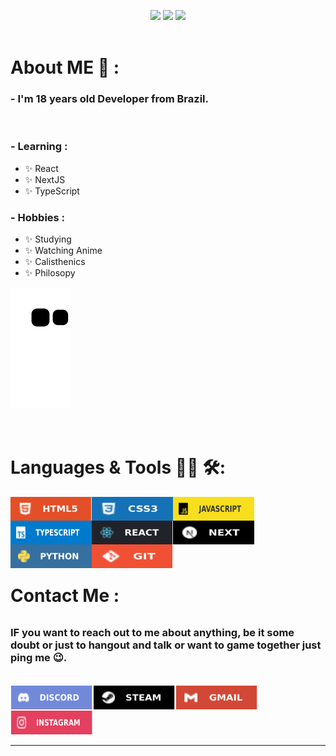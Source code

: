 <p align="center">
  <img height="50%" width="auto" src ="https://github-readme-stats.vercel.app/api?username=jhonsmith0&show_icons=true&count_private=true&theme=darcula&hide_border=true&hide=issues,contribs&bg_color=00000000">
  <img height="50%" width="auto" src ="https://github-readme-stats.vercel.app/api/top-langs/?username=jhonsmith0&layout=compact&hide_border=true&theme=darcula&bg_color=00000000&langs_count=6&hide=jupyter%20notebook,tex,css,php">
  <img src ="https://github-readme-streak-stats.herokuapp.com?user=jhonsmith0&theme=darcula&hide_border=true&background=FFFFFF00">
  <br>
  <br>
</p>

# About ME 💬 :

### - I'm 18 years old Developer from Brazil.

<br>

### - Learning :

- ✨ React
- ✨ NextJS
- ✨ TypeScript

### - Hobbies :

- ✨ Studying
- ✨ Watching Anime
- ✨ Calisthenics
- ✨ Philosopy

<img src="https://raw.githubusercontent.com/rafaballerini/rafaballerini/output/github-contribution-grid-snake.svg" >

</br>
</br>
</br>

# Languages & Tools 👨‍💻 🛠:

 <img align="left" alt="HTML5" width="130" height="38" src="./svg/html5.svg" />

 <img align="left" alt="CSS" width="130" height="38" src="svg/svg.svg" />

 <img align="left" alt="JAVASCRIPT" width="130" height="38" src=" 	svg/../svg/js.svg" />

 <img align="left" alt="TYPESCRIPT" width="130" height="38" src="./svg/ts.svg" />

 <img align="left" alt="REACT" width="130" height="38" src="./svg/react.svg" />

 <img align="left" alt="NEXTJS" width="130" height="38" src="./svg/nextjs.svg" />

 <img align="left" alt="PYTHON" width="130" height="38" src="svg/python.svg" />

 <img align="left" alt="GIT" width="130" height="38" src="./svg/git22.svg" />

<br>
<br>
<br>
<br>
<br>
<br>

# Contact Me :

<p style="margin-bottom: 32px">

### IF you want to reach out to me about anything, be it some doubt or just to hangout and talk or want to game together just ping me 😉.

</p>

<br>

<a href="smith#6321">
 <img align="left" style="margin: 1px" alt="Discord" width="130" height="38" src="svg/discord.svg" />
</a>

<a href="https://steamcommunity.com/id/contamainjhon/">
 <img align="left" style="margin: 1px" alt="Steam" width="130" height="38" src="./svg/steam.svg" />
</a>
<a href="mailto:zamuplays@gmail.com">
 <img align="left" style="margin: 1px" alt="Gmail" width="130" height="38" src="svg/gmail.svg" />
</a>

<a href="https://www.instagram.com/jhon.s007/">
 <img align="left" style="margin: 1px" alt="Instagram" width="130" height="38" src="svg/instagram.svg" />

</a>
 </p>

</br>
</br>
</br>
</br>

---

